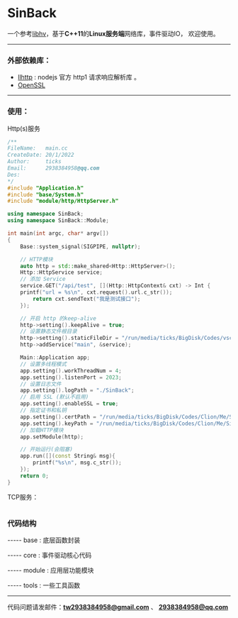 # SinBack

一个参考[libhv](https://github.com\/ithewei/libhv)，基于**C++11**的**Linux服务端**网络库，事件驱动IO， 欢迎使用。

---

### 外部依赖库：
 - [llhttp](https://github.com/nodejs/llhttp) : nodejs 官方 http1 请求响应解析库 。
 - [OpenSSL](https://www.openssl.org)

---

### 使用：

Http(s)服务
```cpp
/**
FileName:   main.cc
CreateDate: 20/1/2022
Author:     ticks
Email:      2938384958@qq.com
Des:        
*/
#include "Application.h"
#include "base/System.h"
#include "module/http/HttpServer.h"

using namespace SinBack;
using namespace SinBack::Module;

int main(int argc, char* argv[])
{
    Base::system_signal(SIGPIPE, nullptr);

    // HTTP模块
    auto http = std::make_shared<Http::HttpServer>();
    Http::HttpService service;
    // 添加 Service
    service.GET("/api/test", [](Http::HttpContext& cxt) -> Int {
    printf("url = %s\n", cxt.request().url.c_str());
        return cxt.sendText("我是测试接口");
    });

    // 开启 http 的keep-alive
    http->setting().keepAlive = true;
    // 设置静态文件根目录
    http->setting().staticFileDir = "/run/media/ticks/BigDisk/Codes/vscode/HtmlCode/Ticks/blog";
    http->addService("main", &service);

    Main::Application app;
    // 设置多线程模式
    app.setting().workThreadNum = 4;
    app.setting().listenPort = 2023;
    // 设置日志文件
    app.setting().logPath = "./SinBack";
    // 启用 SSL (默认不启用)
    app.setting().enableSSL = true;
    // 指定证书和私钥
    app.setting().certPath = "/run/media/ticks/BigDisk/Codes/Clion/Me/SinBack/build/cert/localhost+2.pem";
    app.setting().keyPath = "/run/media/ticks/BigDisk/Codes/Clion/Me/SinBack/build/cert/localhost+2-key.pem";
    // 加载HTTP模块
    app.setModule(http);

    // 开始运行(会阻塞)
    app.run([](const String& msg){
        printf("%s\n", msg.c_str());
    });
    return 0;
}


```

TCP服务：
```cpp

```

### 代码结构

----- base :  底层函数封装

----- core : 事件驱动核心代码

----- module : 应用层功能模块

----- tools : 一些工具函数

---

代码问题请发邮件：**tw2938384958@gmail.com** 、 **2938384958@qq.com**